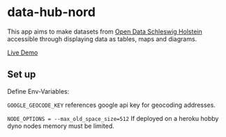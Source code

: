 # data-hub-nord

This app aims to make datasets from [Open Data Schleswig Holstein](https://opendata.schleswig-holstein.de/) accessible through displaying data as tables, maps and diagrams.

[Live Demo](https://datahubnord.herokuapp.com/)
## Set up
Define Env-Variables: 

`GOOGLE_GEOCODE_KEY` references google api key for geocoding addresses. 

`NODE_OPTIONS = --max_old_space_size=512` If deployed on a heroku hobby dyno nodes memory must be limited.
